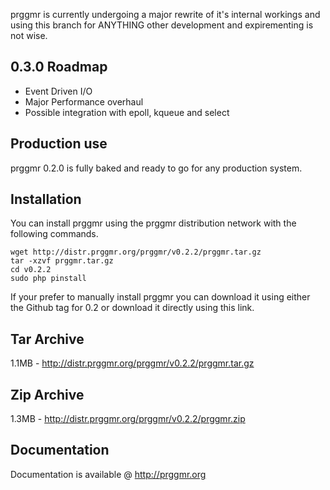 prggmr is currently undergoing a major rewrite of it's internal workings and 
using this branch for ANYTHING other development and expirementing is not wise.

0.3.0 Roadmap
-------------
- Event Driven I/O
- Major Performance overhaul
- Possible integration with epoll, kqueue and select


Production use
--------------
prggmr 0.2.0 is fully baked and ready to go for any production system.

Installation
------------
You can install prggmr using the prggmr distribution network with the following
commands.

    wget http://distr.prggmr.org/prggmr/v0.2.2/prggmr.tar.gz
    tar -xzvf prggmr.tar.gz
    cd v0.2.2
    sudo php pinstall

If your prefer to manually install prggmr you can download it using either the
Github tag for 0.2 or download it directly using this link.

Tar Archive
-----------
1.1MB - http://distr.prggmr.org/prggmr/v0.2.2/prggmr.tar.gz

Zip Archive
-----------
1.3MB - http://distr.prggmr.org/prggmr/v0.2.2/prggmr.zip


Documentation
-------------
Documentation is available @ http://prggmr.org